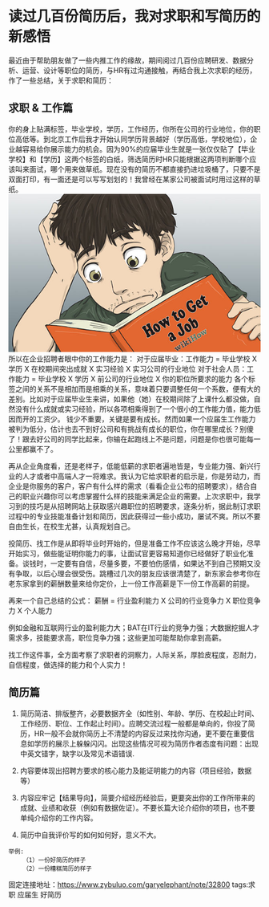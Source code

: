 读过几百份简历后，我对求职和写简历的新感悟
=========================================

最近由于帮助朋友做了一些内推工作的缘故，期间阅过几百份应聘研发、数据分析、运营、设计等职位的简历，与HR有过沟通接触，再结合我上次求职的经历，作了一些总结，关于求职和简历：

求职 & 工作篇
------
你的身上贴满标签，毕业学校，学历，工作经历，你所在公司的行业地位，你的职位高低等。到北京工作后我才开始认同学历背景越好（学历高低，学校地位），企业越容易给你展示能力的机会。因为90%的应届毕业生就是一张仅仅贴了【毕业学校】和【学历】这两个标签的白纸，筛选简历时HR只能根据这两项判断哪个应该叫来面试，哪个用来做草纸。现在没有的简历不都直接扔进垃圾桶了，只要不是双面打印，有一面还是可以写写划划的！我曾经在某家公司被面试时用过这样的草纸。
![get a new job](./images/625px-Get-a-Job-Intro.jpg)
所以在企业招聘者眼中你的工作能力是：
    对于应届毕业：工作能力 = 毕业学校 X 学历 X 在校期间突出成就 X 实习经验 X 实习公司的行业地位
    对于社会人员：工作能力 = 毕业学校 X 学历 X 前公司的行业地位 X 你的职位所要求的能力
    各个标签之间的关系不是相加而是相乘的关系，意味着只要调整任何一个系数，便有大的差别。比如对于应届毕业生来讲，如果他（她）在校期间除了上课什么都没做，自然没有什么成就或实习经验，所以各项相乘得到了一个很小的工作能力值，能力低因而开的工资少。
    钱少不重要，关键是要有成长。然而如果一个应届生工作能力被判为低分，估计也去不到好公司和有挑战有成长的职位，你在哪里成长？别傻了！跟去好公司的同学比起来，你输在起跑线上不是问题，问题是你也很可能每一公里都赢不了。

再从企业角度看，还是老样子，低能低薪的求职者遍地皆是，专业能力强、新兴行业的人才或者中高端人才一将难求。我认为它给求职者的启示是，你是劳动力，而企业是你服务的客户，客户有什么样的需求（看看企业公布的招聘要求），结合自己的职业兴趣你可以考虑掌握什么样的技能来满足企业的需要。上次求职中，我学习到的技巧是从招聘网站上获取感兴趣职位的招聘要求，逐条分析，据此制订求职过程中的专业技能准备计划和简历，因此获得过一些小成功，屡试不爽。所以不要自由生长，在校生尤甚，认真规划自己。

投简历、找工作是从即将毕业时开始的，但是准备工作不应该这么晚才开始，尽早开始实习，做些能证明你能力的事，让面试官更容易知道你已经做好了职业化准备。谈钱时，一定要有自信，尽量多要，不要怕伤感情，如果达不到自己预期又没有争取，以后心理会很受伤。跳槽过几次的朋友应该很清楚了，新东家会参考你在老东家拿到的薪酬数量来给你定价，上一份工作高薪是下一份工作高薪的前提。

再来一个自己总结的公式：
    薪酬 = 行业盈利能力 X 公司的行业竞争力 X 职位竞争力 X 个人能力

例如金融和互联网行业的盈利能力大；BAT在IT行业的竞争力强；大数据挖掘人才需求多，技能要求高，职位竞争力强；这些更加可能帮助你拿到高薪。

找工作这件事，全方面考察了求职者的洞察力，人际关系，厚脸皮程度，忍耐力，自信程度，做选择的能力和个人实力！

简历篇
-------
1.  简历简洁、排版整齐，必要数据齐全（如性别、年龄、学历、在校起止时间、工作经历、职位、工作起止时间）。应聘交流过程一般都是单向的，你投了简历，HR一般不会就你简历上不清楚的内容反过来找你沟通，更不要在重要信息如学历的展示上躲躲闪闪。出现这些情况可视为简历作者态度有问题：出现中英文错字，缺字以及常见术语错误.

2.  内容要体现出招聘方要求的核心能力及能证明能力的内容（项目经验，数据等）

3.  内容应牢记【结果导向】，简要介绍经历经验后，更要突出你的工作所带来的成就、业绩和收获（例如有数据佐证）。不要长篇大论介绍你的项目，也不要单纯介绍你的工作内容。

4.  简历中自我评价写的如何如何好，意义不大。

```
举例:
    （1）一份好简历的样子
    （2）一份糟糕简历的样子
```
固定连接地址：https://www.zybuluo.com/garyelephant/note/32800
tags:求职 应届生 好简历
